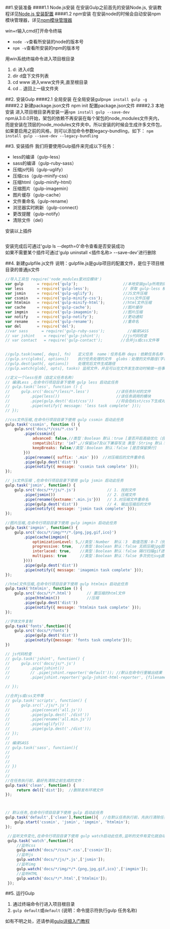 ##1.安装准备
####1.1 Node.js安装
在安装Gulp之前首先的安装Node.js,
安装教程详见[Node.js 安装配置](http://www.runoob.com/nodejs/nodejs-install-setup.html)
####1.2 npm安装
在安装node的时候会自动安装npm模块管理器，详见[npm模块管理器](http://javascript.ruanyifeng.com/nodejs/npm.html)

win+r输入cmd打开命令终端

* `node -v`查看所安装的node的版本号
* `npm -v`查看所安装的npm的版本号

用win系统终端命令进入项目根目录

1. d:  进入d盘
2. dir d盘下文件列表
3. cd www  进入www文件夹,直至根目录
4. cd ..  退回上一级文件夹

##2. 安装Gulp
####2.1 全局安装
在全局安装gulp`npm install gulp -g `
####2.2 新建package.json文件
npm init 配置package.json文件
####2.3 本地安装
进入项目根目录再安装一遍`npm install gulp --save-dev `  
npm从3.0.0开始，架包的依赖不再安装在每个架包的node_modules文件夹内，而是安装在顶层的node_modules文件夹中。所以安装的时候会生成许多文件包，如果要启用之前的风格，则可以添加命令参数legacy-bundling，如下：
`npm install gulp --save-dev --legacy-bundling ` 

##3. 安装插件
我们将要使用Gulp插件来完成以下任务：

* less的编译（gulp-less）
* sass的编译（gulp-ruby-sass）
* 压缩js代码（gulp-uglify）
* 压缩css（gulp-minify-css）
* 压缩html（gulp-minify-html）
* 压缩图片（gulp-imagemin）
* 图片缓存（gulp-cache）
* 文件重命名（gulp-rename）
* 浏览器实时刷新（gulp-connect）
* 更改提醒（gulp-notify）
* 清除文件（del）

安装以上插件

```npm install gulp-less gulp-ruby-sass gulp-connect gulp-uglify gulp-minify-css gulp-minify-html gulp-imagemin gulp-cache gulp-rename gulp-notify  del --save-dev --legacy-bundling
```
安装完成后可通过'gulp ls --depth=0'命令查看是否安装成功  
如果不需要某个插件可通过'gulp uninstall <插件名称> --save-dev'进行删除

##4. 新建gulpfile.js文件
说明：gulpfile.js是gulp项目的配置文件，是位于项目根目录的普通js文件
```javascript
//导入工具包 require('node_modules里对应模块')
var gulp      = require('gulp');                    //本地安装gulp所用到的地方
var less      = require('gulp-less');               // 获取 gulp-less 模块（用于编译Less）
var jsmin     = require('gulp-uglify');             //JS文件压缩 
var cssmin    = require('gulp-minify-css');         //css文件压缩
var htmlmin   = require('gulp-minify-html');        //html文件压缩
var cache     = require('gulp-cache');              //图片缓存
var imgmin    = require('gulp-imagemin');           //图片压缩
var notify    = require('gulp-notify');             //更动通知
var rename    = require('gulp-rename');             //重命名
var del       = require('del');
//var sass      = require('gulp-ruby-sass');          //编译SASS
// var jshint    = require('gulp-jshint');          //js代码检查
// var contact   = require('gulp-contact');        //合并js或css文件等

 
//gulp.task(name[, deps], fn)   定义任务  name：任务名称 deps：依赖任务名称 fn：回调函数
//gulp.src(globs[, options])    执行任务处理的文件  globs：处理的文件路径(字符串或者字符串数组) 
//gulp.dest(path[, options])    处理完后文件生成路径
//gulp.watch(glob[, opts], tasks) 监视文件，并且可以在文件发生改动时候做一些事情。

//定义一个less任务（自定义任务名称）
// 编译Less ,在命令行项目目录下使用 gulp less 启动此任务
// gulp.task('less', function () {
//     gulp.src('docs/*/less/*.less')            //该任务针对的文件
//         .pipe(less())                         //该任务调用的模块
//         .pipe(gulp.dest('dist/css'))          //将会在dist/css下生成对应的css文件
//         .pipe(notify({ message: 'less task complete' }));
// });

//css文件压缩,在命令行项目目录下使用 gulp cssmin 启动此任务
gulp.task('cssmin', function () {
    gulp.src('docs/*/css/*.css')
        .pipe(cssmin({
            advanced: false,//类型：Boolean 默认：true [是否开启高级优化（合并选择器等）]
            compatibility: 'ie7',//保留ie7及以下兼容写法 类型：String 默认：''or'*' [启用兼容模式； 'ie7'：IE7兼容模式，'ie8'：IE8兼容模式，'*'：IE9+兼容模式]
            keepBreaks: false//类型：Boolean 默认：false [是否保留换行]
        }))
        .pipe(rename({ suffix: '.min' }))  //对压缩后的文件重命名
        .pipe(gulp.dest('dist'))
        .pipe(notify({ message: 'cssmin task complete' }));
});

// js文件压缩 ,在命令行项目目录下使用 gulp jsmin 启动此任务
gulp.task('jsmin', function() {
    gulp.src('docs/**/js/*.js')              // 1. 找到文件
        .pipe(jsmin())                       // 2. 压缩文件
        .pipe(rename({extname:'.min.js'}))   // 3.对压缩文件重命名
        .pipe(gulp.dest('dist'))             // 4. 输出压缩后的文件
        .pipe(notify({ message: 'jsmin task complete' }));
});
 
//图片压缩,在命令行项目目录下使用 gulp imgmin 启动此任务
gulp.task('imgmin', function() {
    gulp.src('docs/*/img/**/*.{png,jpg,gif,ico}')
        .pipe(cache(imgmin({
            optimizationLevel: 5,//类型：Number  默认：3  取值范围：0-7（优化等级）
            progressive: true,   //类型：Boolean 默认：false 无损压缩jpg图片
            interlaced: true,    //类型：Boolean 默认：false 隔行扫描gif进行渲染
            multipass: true      //类型：Boolean 默认：false 多次优化svg直到完全优化
        })))
        .pipe(gulp.dest('dist'))
        .pipe(notify({ message: 'imagemin task complete' }));
});

//html文件压缩,在命令行项目目录下使用 gulp htmlmin 启动此任务
gulp.task('htmlmin', function () {
    gulp.src('docs/*/*.html')       // 要压缩的html文件
        .pipe(htmlmin())            //压缩
        .pipe(gulp.dest('dist'))
        .pipe(notify({ message: 'htmlmin task complete' }));
});

//字体文件复制
gulp.task('fonts',function(){
    gulp.src('docs/*/fonts')
        .pipe(gulp.dest('dist'))
        .pipe(notify({message: 'fonts task complete'}));
})

// js代码检查
// gulp.task('jshint', function() {
//     gulp.src('docs/js/*.js')
//         .pipe(jshint())
//         // .pipe(jshint.reporter('default')); //默认在命令行里输出结果
//         .pipe(jshint.reporter('gulp-jshint-html-reporter', {filename:'jshint-report.html'}));    //输出结果到自定义的html文件

// });

//合并js或css文件等
// gulp.task('scripts', function() {
//     gulp.src('./js/*.js')
//         .pipe(concat('all.js'))
//         .pipe(gulp.dest('./dist'))
//         .pipe(rename('all.min.js'))
//         .pipe(uglify())
//         .pipe(gulp.dest('./dist'));
// });
// 
// 编译SASS
// gulp.task('sass', function(){
//      
// 
// 
// })
// 
// 
//在任务执行前，最好先清除之前生成的文件：
gulp.task('clean', function() {
     return del(['dist']);  //删除发布环境文件
});



// 默认任务,在命令行项目目录下使用 gulp 启动此任务
gulp.task('default',['clean'],function(){  //在默认任务执行前，先执行清除任务
    gulp.start('cssmin', 'jsmin', 'imgmin', 'htmlmin');
});

 //监听文件变化,在命令行项目目录下使用 gulp watch启动此任务,监听的文件有变化就自动执行
 gulp.task('watch',function(){
     //监听css
     gulp.watch('docs/*/css/*.css',['cssmin']);
     //监听js
     gulp.watch('docs/*/js/*.js',['jsmin']);
     //监听img
     gulp.watch('docs/*/img/*/*.{png,jpg,gif,ico}',['imgmin']);
     //监听HTML
     gulp.watch('docs/*/*.html',['htmlmin']);
 });


```
##5. 运行Gulp
1. 通过终端命令行进入项目根目录
2. `gulp default`或`default` (说明：命令提示符执行gulp 任务名称)


如有不明之处，还请参阅[gulp详细入门教程](http://www.ydcss.com/archives/18)